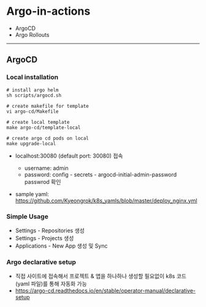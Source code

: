 # Argo-in-actions
- ArgoCD
- Argo Rollouts

---

## ArgoCD
### Local installation
```shell
# install argo helm
sh scripts/argocd.sh

# create makefile for template
vi argo-cd/Makefile

# create local template
make argo-cd/template-local

# create argo cd pods on local
make upgrade-local
```
- localhost:30080 (default port: 30080) 접속
  - username: admin
  - password: config - secrets - argocd-initial-admin-password passwrod 확인

- sample yaml: https://github.com/Kyeongrok/k8s_yamls/blob/master/deploy_nginx.yml

### Simple Usage
- Settings - Repositories 생성
- Settings - Projects 생성
- Applications - New App 생성 및 Sync

### Argo declarative setup
- 직접 사이트에 접속해서 프로젝트 & 앱을 하나하나 생성할 필요없이 k8s 코드(yaml 파일)를 통해 자동화 가능 
- https://argo-cd.readthedocs.io/en/stable/operator-manual/declarative-setup